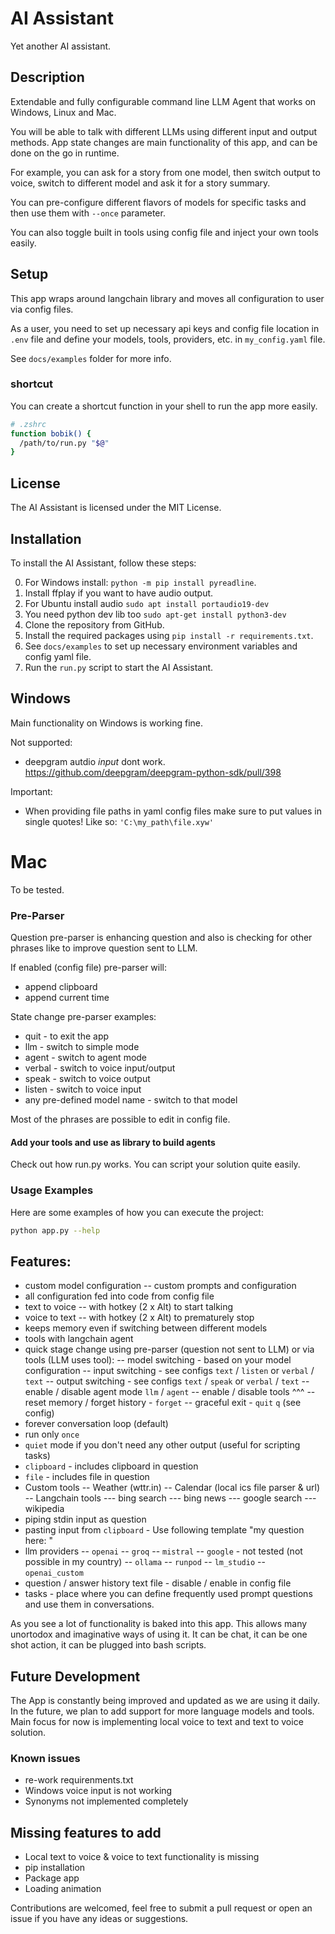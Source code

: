 # AI Assistant
Yet another AI assistant.

## Description
Extendable and fully configurable command line LLM Agent that works on Windows, Linux and Mac.

You will be able to talk with different LLMs using different input and output methods.
App state changes are main functionality of this app, and can be done on the go in runtime. 

For example, you can ask for a story from one model,
then switch output to voice, switch to different model and ask it for a story summary.

You can pre-configure different flavors of models for specific tasks and then use them with `--once` parameter.

You can also toggle built in tools using config file and inject your own tools easily.

## Setup
This app wraps around langchain library 
and moves all configuration to user via config files.

As a user, you need to set up necessary api keys and config file location in 
`.env` file and define your models, tools, providers, etc. in `my_config.yaml` file.

See `docs/examples` folder for more info.

### shortcut
You can create a shortcut function in your shell to run the app more easily.

```bash
# .zshrc
function bobik() {
  /path/to/run.py "$@"
}
```

## License

The AI Assistant is licensed under the MIT License.

## Installation

To install the AI Assistant, follow these steps:

0. For Windows install: `python -m pip install pyreadline`.
1. Install ffplay if you want to have audio output.
2. For Ubuntu install audio `sudo apt install portaudio19-dev`
3. You need python dev lib too `sudo apt-get install python3-dev`
4. Clone the repository from GitHub.
5. Install the required packages using `pip install -r requirements.txt`.
6. See `docs/examples` to set up necessary environment variables and config yaml file.
7. Run the `run.py` script to start the AI Assistant.

## Windows
Main functionality on Windows is working fine. 

Not supported:
- deepgram autdio _input_ dont work. https://github.com/deepgram/deepgram-python-sdk/pull/398

Important:
- When providing file paths in yaml config files make sure to put values in single quotes! Like so: `'C:\my_path\file.xyw'`

# Mac
To be tested.


### Pre-Parser

Question pre-parser is enhancing question and also is checking for other phrases like to improve question sent to LLM.

If enabled (config file) pre-parser will:
- append clipboard
- append current time

State change pre-parser examples:
- quit - to exit the app
- llm - switch to simple mode
- agent - switch to agent mode
- verbal - switch to voice input/output
- speak - switch to voice output
- listen - switch to voice input
- any pre-defined model name - switch to that model

Most of the phrases are possible to edit in config file.


#### Add your tools and use as library to build agents

Check out how run.py works. You can script your solution quite easily.

### Usage Examples

Here are some examples of how you can execute the project:

```bash
python app.py --help
```


## Features:
- custom model configuration
-- custom prompts and configuration
- all configuration fed into code from config file
- text to voice
-- with hotkey (2 x Alt) to start talking
- voice to text
-- with hotkey (2 x Alt) to prematurely stop
- keeps memory even if switching between different models
- tools with langchain agent
- quick stage change using pre-parser (question not sent to LLM) or via tools (LLM uses tool):
-- model switching - based on your model configuration
-- input switching - see configs `text` / `listen` or `verbal` / `text`
-- output switching - see configs `text` / `speak` or `verbal` / `text`
-- enable / disable agent mode `llm` / `agent`
-- enable / disable tools ^^^
-- reset memory / forget history - `forget`
-- graceful exit - `quit` `q` (see config)
- forever conversation loop (default)
- run only `once`
- `quiet` mode if you don't need any other output (useful for scripting tasks)
- `clipboard` - includes clipboard in question
- `file` - includes file in question
- Custom tools
-- Weather (wttr.in)
-- Calendar (local ics file parser & url)
-- Langchain tools
--- bing search
--- bing news
--- google search
--- wikipedia
- piping stdin input as question
- pasting input from `clipboard` - Use following template "my question here: <paste>" 
- llm providers
-- `openai`
-- `groq`
-- `mistral`
-- `google` - not tested (not possible in my country)
-- `ollama`
-- `runpod`
-- `lm_studio`
-- `openai_custom`
- question / answer history text file - disable / enable in config file
- tasks - place where you can define frequently used prompt questions and use them in conversations.

As you see a lot of functionality is baked into this app. This allows many unortodox and imaginative ways of using it. It can be chat, it can be one shot action, it can be plugged into bash scripts.


## Future Development
The App is constantly being improved and updated as we are using it daily.
In the future, we plan to add support for more language models and tools.
Main focus for now is implementing local voice to text and text to voice solution.

### Known issues
- re-work requirenments.txt
- Windows voice input is not working
- Synonyms not implemented completely

## Missing features to add
- Local text to voice & voice to text functionality is missing
- pip installation
- Package app
- Loading animation

Contributions are welcomed, feel free to submit a pull request or open an issue if you have any ideas or suggestions.
